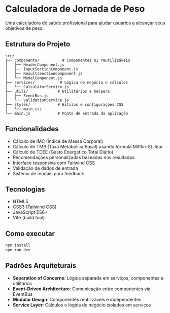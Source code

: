 # Calculadora de Jornada de Peso

Uma calculadora de saúde profissional para ajudar usuários a alcançar seus objetivos de peso.

## Estrutura do Projeto

```
src/
├── components/          # Componentes UI reutilizáveis
│   ├── HeaderComponent.js
│   ├── InputSectionComponent.js
│   ├── ResultsSectionComponent.js
│   └── ModalComponent.js
├── services/           # Lógica de negócio e cálculos
│   └── CalculatorService.js
├── utils/             # Utilitários e helpers
│   ├── EventBus.js
│   └── ValidationService.js
├── styles/            # Estilos e configurações CSS
│   └── main.css
└── main.js            # Ponto de entrada da aplicação
```

## Funcionalidades

- Cálculo de IMC (Índice de Massa Corporal)
- Cálculo de TMB (Taxa Metabólica Basal) usando fórmula Mifflin-St Jeor
- Cálculo de TDEE (Gasto Energético Total Diário)
- Recomendações personalizadas baseadas nos resultados
- Interface responsiva com Tailwind CSS
- Validação de dados de entrada
- Sistema de modais para feedback

## Tecnologias

- HTML5
- CSS3 (Tailwind CSS)
- JavaScript ES6+
- Vite (build tool)

## Como executar

```bash
npm install
npm run dev
```

## Padrões Arquiteturais

- **Separation of Concerns**: Lógica separada em serviços, componentes e utilitários
- **Event-Driven Architecture**: Comunicação entre componentes via EventBus
- **Modular Design**: Componentes reutilizáveis e independentes
- **Service Layer**: Cálculos e lógica de negócio isolados em serviços
